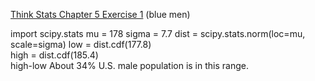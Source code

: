 [Think Stats Chapter 5 Exercise 1](http://greenteapress.com/thinkstats2/html/thinkstats2006.html#toc50) (blue men)

>> 
import scipy.stats
mu = 178
sigma = 7.7
dist = scipy.stats.norm(loc=mu, scale=sigma)
low = dist.cdf(177.8)   
high = dist.cdf(185.4)  
high-low
About 34% U.S. male population is in this range.
